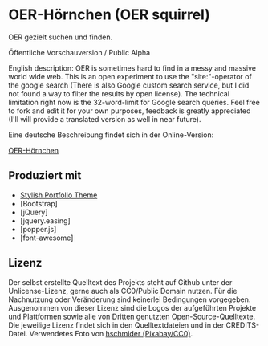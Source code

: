 # OER-Hörnchen (OER squirrel)
OER gezielt suchen und finden.

Öffentliche Vorschauversion / Public Alpha

English description: OER is sometimes hard to find in a messy and massive world wide web. This is an open experiment to use the "site:"-operator of the google search (There is also Google custom search service, but I did not found a way to filter the results by open license). The technical limitation right now is the 32-word-limit for Google search queries. Feel free to fork and edit it for your own purposes, feedback is greatly appreciated (I'll will provide a translated version as well in near future).

Eine deutsche Beschreibung findet sich in der Online-Version:

[OER-Hörnchen](https://programmieraffe.github.io/oer-hoernchen/)

## Produziert mit

- [Stylish Portfolio Theme](https://github.com/BlackrockDigital/startbootstrap-stylish-portfolio)
- [Bootstrap]
- [jQuery]
- [jquery.easing]
- [popper.js]
- [font-awesome]

## Lizenz

Der selbst erstellte Quelltext des Projekts steht auf Github unter der Unlicense-Lizenz, gerne auch als CC0/Public Domain nutzen. Für die Nachnutzung oder Veränderung sind keinerlei Bedingungen vorgegeben. Ausgenommen von dieser Lizenz sind die Logos der aufgeführten Projekte und Plattformen sowie alle von Dritten genutzten Open-Source-Quelltexte. Die jeweilige Lizenz findet sich in den Quelltextdateien und in der CREDITS-Datei. Verwendetes Foto von [hschmider (Pixabay/CC0)](https://pixabay.com/de/eichh%C3%B6rnchen-tier-natur-possierlich-2116189/).
